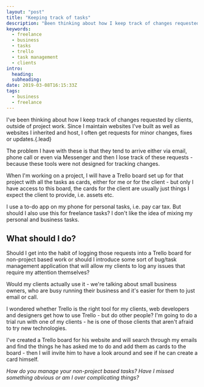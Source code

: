 ```yaml
---
layout: "post"
title: "Keeping track of tasks"
description: "Been thinking about how I keep track of changes requested by clients outside of project work. I maintain websites I've built as well as websites I host"
keywords:
  - freelance
  - business
  - tasks
  - trello
  - task management
  - clients
intro:
  heading:
  subheading:
date: 2019-03-08T16:15:33Z
tags:
  - business
  - freelance
---
```

I've been thinking about how I keep track of changes requested by clients, outside of project work. Since I maintain websites I've built as well as websites I inherited and host, I often get requests for minor changes, fixes or updates.{.lead}

The problem I have with these is that they tend to arrive either via email, phone call or even via Messenger and then I lose track of these requests - because these tools were not designed for tracking changes.

When I'm working on a project, I will have a Trello board set up for that project with all the tasks as cards, either for me or for the client - but only I have access to this board, the cards for the client are usually just things I expect the client to provide, i.e. assets etc.

I use a to-do app on my phone for personal tasks, i.e. pay car tax. But should I also use this for freelance tasks? I don't like the idea of mixing my personal and business tasks.

## What should I do?
Should I get into the habit of logging those requests into a Trello board for non-project based work or should I introduce some sort of bug/task management application that will allow my clients to log any issues that require my attention themselves?

Would my clients actually use it - we're talking about small business owners, who are busy running their business and it's easier for them to just email or call.

I wondered whether Trello is the right tool for my clients, web developers and designers get how to use Trello - but do other people? I'm going to do a trial run with one of my clients - he is one of those clients that aren't afraid to try new technologies.

I've created a Trello board for his website and will search through my emails and find the things he has asked me to do and add them as cards to the board - then I will invite him to have a look around and see if he can create a card himself.

_How do you manage your non-project based tasks? Have I missed something obvious or am I over complicating things?_
